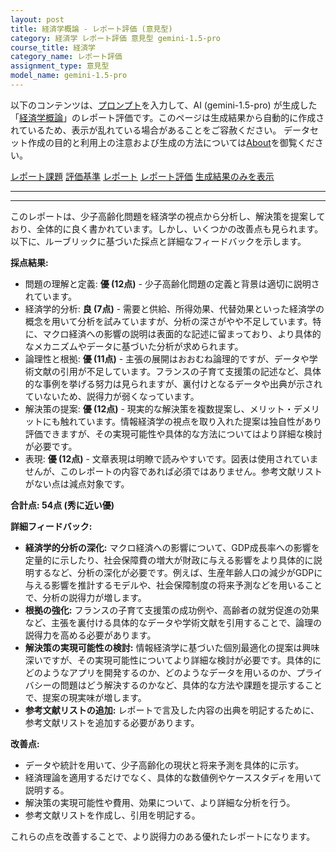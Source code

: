 ```yaml
---
layout: post
title: 経済学概論 - レポート評価 (意見型)
category: 経済学 レポート評価 意見型 gemini-1.5-pro
course_title: 経済学
category_name: レポート評価
assignment_type: 意見型
model_name: gemini-1.5-pro
---
```


以下のコンテンツは、[プロンプト](http://127.0.0.1:8000/generated/経済学/gemini-1.5-pro/prompt_レポート評価-意見型.md)を入力して、AI (gemini-1.5-pro) が生成した「[経済学概論](/contents/経済学/)」のレポート評価です。このページは生成結果から自動的に作成されているため、表示が乱れている場合があることをご容赦ください。
データセット作成の目的と利用上の注意および生成の方法については[About](/About)を御覧ください。

[レポート課題](../レポート課題-意見型)
[評価基準](../評価基準-意見型)
[レポート](../レポート-意見型)
[レポート評価](../レポート評価-意見型)
[生成結果のみを表示](http://127.0.0.1:8000/generated/経済学/gemini-1.5-pro/レポート評価-意見型.md)
  

***
***
  
このレポートは、少子高齢化問題を経済学の視点から分析し、解決策を提案しており、全体的に良く書かれています。しかし、いくつかの改善点も見られます。以下に、ルーブリックに基づいた採点と詳細なフィードバックを示します。

**採点結果:**

* 問題の理解と定義: **優 (12点)** - 少子高齢化問題の定義と背景は適切に説明されています。
* 経済学的分析: **良 (7点)** - 需要と供給、所得効果、代替効果といった経済学の概念を用いて分析を試みていますが、分析の深さがやや不足しています。特に、マクロ経済への影響の説明は表面的な記述に留まっており、より具体的なメカニズムやデータに基づいた分析が求められます。
* 論理性と根拠: **優 (11点)** - 主張の展開はおおむね論理的ですが、データや学術文献の引用が不足しています。フランスの子育て支援策の記述など、具体的な事例を挙げる努力は見られますが、裏付けとなるデータや出典が示されていないため、説得力が弱くなっています。
* 解決策の提案: **優 (12点)** - 現実的な解決策を複数提案し、メリット・デメリットにも触れています。情報経済学の視点を取り入れた提案は独自性があり評価できますが、その実現可能性や具体的な方法についてはより詳細な検討が必要です。
* 表現: **優 (12点)** - 文章表現は明瞭で読みやすいです。図表は使用されていませんが、このレポートの内容であれば必須ではありません。参考文献リストがない点は減点対象です。

**合計点: 54点 (秀に近い優)**

**詳細フィードバック:**

* **経済学的分析の深化:** マクロ経済への影響について、GDP成長率への影響を定量的に示したり、社会保障費の増大が財政に与える影響をより具体的に説明するなど、分析の深化が必要です。例えば、生産年齢人口の減少がGDPに与える影響を推計するモデルや、社会保障制度の将来予測などを用いることで、分析の説得力が増します。
* **根拠の強化:**  フランスの子育て支援策の成功例や、高齢者の就労促進の効果など、主張を裏付ける具体的なデータや学術文献を引用することで、論理の説得力を高める必要があります。
* **解決策の実現可能性の検討:** 情報経済学に基づいた個別最適化の提案は興味深いですが、その実現可能性についてより詳細な検討が必要です。具体的にどのようなアプリを開発するのか、どのようなデータを用いるのか、プライバシーの問題はどう解決するのかなど、具体的な方法や課題を提示することで、提案の現実味が増します。
* **参考文献リストの追加:**  レポートで言及した内容の出典を明記するために、参考文献リストを追加する必要があります。

**改善点:**

* データや統計を用いて、少子高齢化の現状と将来予測を具体的に示す。
* 経済理論を適用するだけでなく、具体的な数値例やケーススタディを用いて説明する。
* 解決策の実現可能性や費用、効果について、より詳細な分析を行う。
* 参考文献リストを作成し、引用を明記する。


これらの点を改善することで、より説得力のある優れたレポートになります。
